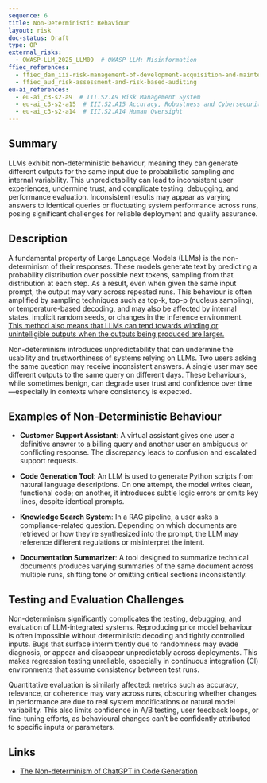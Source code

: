 ```yaml
---
sequence: 6
title: Non-Deterministic Behaviour
layout: risk
doc-status: Draft
type: OP
external_risks:
  - OWASP-LLM_2025_LLM09  # OWASP LLM: Misinformation
ffiec_references:
  - ffiec_dam_iii-risk-management-of-development-acquisition-and-maintenance
  - ffiec_aud_risk-assessment-and-risk-based-auditing
eu-ai_references:
  - eu-ai_c3-s2-a9  # III.S2.A9 Risk Management System
  - eu-ai_c3-s2-a15  # III.S2.A15 Accuracy, Robustness and Cybersecurity
  - eu-ai_c3-s2-a14  # III.S2.A14 Human Oversight
---
```


## Summary

LLMs exhibit non-deterministic behaviour, meaning they can generate different outputs for the same input due to probabilistic sampling and internal variability. This unpredictability can lead to inconsistent user experiences, undermine trust, and complicate testing, debugging, and performance evaluation. Inconsistent results may appear as varying answers to identical queries or fluctuating system performance across runs, posing significant challenges for reliable deployment and quality assurance.

## Description

A fundamental property of Large Language Models (LLMs) is the non-determinism of their responses. These models generate text by predicting a probability distribution over possible next tokens, sampling from that distribution at each step. As a result, even when given the same input prompt, the output may vary across repeated runs. This behaviour is often amplified by sampling techniques such as top-k, top-p (nucleus sampling), or temperature-based decoding, and may also be affected by internal states, implicit random seeds, or changes in the inference environment. [This method also means that LLMs can tend towards winding or unintelligible outputs when the outputs being produced are larger.](https://arxiv.org/pdf/2203.11370)

Non-determinism introduces unpredictability that can undermine the usability and trustworthiness of systems relying on LLMs. Two users asking the same question may receive inconsistent answers. A single user may see different outputs to the same query on different days. These behaviours, while sometimes benign, can degrade user trust and confidence over time—especially in contexts where consistency is expected.


## Examples of Non-Deterministic Behaviour

* **Customer Support Assistant**: A virtual assistant gives one user a definitive answer to a billing query and another user an ambiguous or conflicting response. The discrepancy leads to confusion and escalated support requests.

* **Code Generation Tool**: An LLM is used to generate Python scripts from natural language descriptions. On one attempt, the model writes clean, functional code; on another, it introduces subtle logic errors or omits key lines, despite identical prompts.

* **Knowledge Search System**: In a RAG pipeline, a user asks a compliance-related question. Depending on which documents are retrieved or how they’re synthesized into the prompt, the LLM may reference different regulations or misinterpret the intent.

* **Documentation Summarizer**: A tool designed to summarize technical documents produces varying summaries of the same document across multiple runs, shifting tone or omitting critical sections inconsistently.


## Testing and Evaluation Challenges

Non-determinism significantly complicates the testing, debugging, and evaluation of LLM-integrated systems. Reproducing prior model behaviour is often impossible without deterministic decoding and tightly controlled inputs. Bugs that surface intermittently due to randomness may evade diagnosis, or appear and disappear unpredictably across deployments. This makes regression testing unreliable, especially in continuous integration (CI) environments that assume consistency between test runs.

Quantitative evaluation is similarly affected: metrics such as accuracy, relevance, or coherence may vary across runs, obscuring whether changes in performance are due to real system modifications or natural model variability. This also limits confidence in A/B testing, user feedback loops, or fine-tuning efforts, as behavioural changes can’t be confidently attributed to specific inputs or parameters.

## Links

 - [The Non-determinism of ChatGPT in Code Generation](https://arxiv.org/abs/2308.02828)
